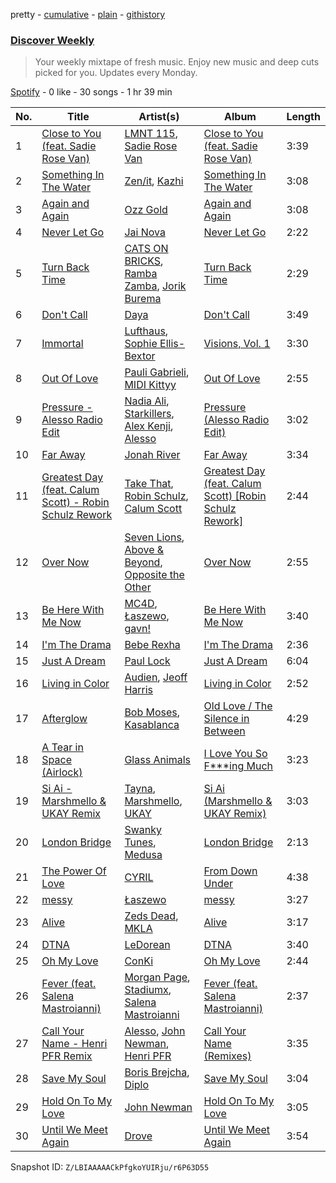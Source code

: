 pretty - [cumulative](/playlists/cumulative/37i9dQZEVXcMQ21aVFwcU6.md) - [plain](/playlists/plain/37i9dQZEVXcMQ21aVFwcU6) - [githistory](https://github.githistory.xyz/mdn522/spotify-playlist-archive/blob/main/playlists/plain/37i9dQZEVXcMQ21aVFwcU6)

### [Discover Weekly](https://open.spotify.com/playlist/37i9dQZEVXcMQ21aVFwcU6)

> Your weekly mixtape of fresh music\. Enjoy new music and deep cuts picked for you\. Updates every Monday.

[Spotify](https://open.spotify.com/user/spotify) - 0 like - 30 songs - 1 hr 39 min

| No. | Title | Artist(s) | Album | Length |
|---|---|---|---|---|
| 1 | [Close to You \(feat\. Sadie Rose Van\)](https://open.spotify.com/track/6G2psrvm6JGBYrsuMYG0dz) | [LMNT 115](https://open.spotify.com/artist/2uhgJK13algiylq9MtKRWu), [Sadie Rose Van](https://open.spotify.com/artist/26WIQmMRRABfsQCIhwtNns) | [Close to You \(feat\. Sadie Rose Van\)](https://open.spotify.com/album/1uGcrM3C3k3121zNKvDQCn) | 3:39 |
| 2 | [Something In The Water](https://open.spotify.com/track/00bzG9fwS0BxxZatnWuKEE) | [Zen/it](https://open.spotify.com/artist/5HirplYzqe2d6nvqIskR82), [Kazhi](https://open.spotify.com/artist/5GTYEYJqmYH3VlaRRnkaWj) | [Something In The Water](https://open.spotify.com/album/0FYJLlxza7cff7PuGcEZmC) | 3:08 |
| 3 | [Again and Again](https://open.spotify.com/track/07fu7m89fwYrTwScLwaghT) | [Ozz Gold](https://open.spotify.com/artist/0KZDvnSmE8sY5Q2PtUab2P) | [Again and Again](https://open.spotify.com/album/462KVKF9oYosCYY2imGvqN) | 3:08 |
| 4 | [Never Let Go](https://open.spotify.com/track/1TLNqLklSPgJYaQj9HhQqQ) | [Jai Nova](https://open.spotify.com/artist/7m0d5KbIfUlF3aY9KnTw5U) | [Never Let Go](https://open.spotify.com/album/0Ri4N8NfykSU7lNl2OkmRq) | 2:22 |
| 5 | [Turn Back Time](https://open.spotify.com/track/4MfwPiSESvofOu113l7YLn) | [CATS ON BRICKS](https://open.spotify.com/artist/6TbBdFGM4kvIpQkZK4G8Oa), [Ramba Zamba](https://open.spotify.com/artist/2WKa6e2EJicxfc2DLZ9S6o), [Jorik Burema](https://open.spotify.com/artist/5m9bQKYt5uwDbtBGB6x78P) | [Turn Back Time](https://open.spotify.com/album/5j3npzW1nDUNjGn4nctlZ6) | 2:29 |
| 6 | [Don't Call](https://open.spotify.com/track/1MqZc58tU1uLQ5CFLkHXb2) | [Daya](https://open.spotify.com/artist/6Dd3NScHWwnW6obMFbl1BH) | [Don't Call](https://open.spotify.com/album/1nY3JwvqVliwQgjmNVRPUP) | 3:49 |
| 7 | [Immortal](https://open.spotify.com/track/0nzVN0Ln1nnN5eSSUSmztb) | [Lufthaus](https://open.spotify.com/artist/0zlMouo6dENL2tsOY9JssU), [Sophie Ellis\-Bextor](https://open.spotify.com/artist/2cBh5lVMg222FFuRU7EfDE) | [Visions, Vol\. 1](https://open.spotify.com/album/4u118aJAyUdQmQAmyTdSyb) | 3:30 |
| 8 | [Out Of Love](https://open.spotify.com/track/4xH56OtuKM18dyGiyg7M18) | [Pauli Gabrieli](https://open.spotify.com/artist/40QvCO9mBoXc4cpqbCWbnp), [MIDI Kittyy](https://open.spotify.com/artist/0MskAXm9cAVHMKcrBziwV4) | [Out Of Love](https://open.spotify.com/album/2hnVXsQhLFOacUCQwXqQyR) | 2:55 |
| 9 | [Pressure \- Alesso Radio Edit](https://open.spotify.com/track/4uB7RmCoM5NAZKMYypDLpz) | [Nadia Ali](https://open.spotify.com/artist/1C60viSZv6BoYtrnkZ44g5), [Starkillers](https://open.spotify.com/artist/6gJE2UbjRlQBb0dFmMQTm0), [Alex Kenji](https://open.spotify.com/artist/57emG0pZhSfbfskupwZ4Bu), [Alesso](https://open.spotify.com/artist/4AVFqumd2ogHFlRbKIjp1t) | [Pressure \(Alesso Radio Edit\)](https://open.spotify.com/album/6KEKDpsquT9q0oiG3YcGyI) | 3:02 |
| 10 | [Far Away](https://open.spotify.com/track/17DIXAfHuxgFLvD17Rs0tB) | [Jonah River](https://open.spotify.com/artist/0vVA0qdQIcXdkeUwTO5e0f) | [Far Away](https://open.spotify.com/album/4wEFoM483MjMqOsclR3Uy7) | 3:34 |
| 11 | [Greatest Day \(feat\. Calum Scott\) \- Robin Schulz Rework](https://open.spotify.com/track/1Oae67sHC45sBQMrYhMiWF) | [Take That](https://open.spotify.com/artist/1XgFuvRd7r5g0h844A5ZUQ), [Robin Schulz](https://open.spotify.com/artist/3t5xRXzsuZmMDkQzgOX35S), [Calum Scott](https://open.spotify.com/artist/6ydoSd3N2mwgwBHtF6K7eX) | [Greatest Day \(feat\. Calum Scott\) \[Robin Schulz Rework\]](https://open.spotify.com/album/66L6pO8awweuEwUBn0cLdS) | 2:44 |
| 12 | [Over Now](https://open.spotify.com/track/606Z051kpzw0rrcBCYCTtR) | [Seven Lions](https://open.spotify.com/artist/6fcTRFpz0yH79qSKfof7lp), [Above & Beyond](https://open.spotify.com/artist/10gzBoINW3cLJfZUka8Zoe), [Opposite the Other](https://open.spotify.com/artist/3YPzVOVeAXdzhmnffu1WjZ) | [Over Now](https://open.spotify.com/album/7udk1qiys7QiEPKN9lY8a4) | 2:55 |
| 13 | [Be Here With Me Now](https://open.spotify.com/track/5vOZflu9doigyNV5ifO7pr) | [MC4D](https://open.spotify.com/artist/2MbY32LPINIi9P6PCkrOJI), [Łaszewo](https://open.spotify.com/artist/6jxGLrn1I14RIeRYodOpLN), [gavn!](https://open.spotify.com/artist/2pQzh5cuuqpDErGZNaOULd) | [Be Here With Me Now](https://open.spotify.com/album/6lWwhdj8KEiRGIyhs2lDZB) | 3:40 |
| 14 | [I'm The Drama](https://open.spotify.com/track/21KShmFSfzVOaYAJmMLbHG) | [Bebe Rexha](https://open.spotify.com/artist/64M6ah0SkkRsnPGtGiRAbb) | [I'm The Drama](https://open.spotify.com/album/6rhEdVWLmMzxnp8KVppcjx) | 2:36 |
| 15 | [Just A Dream](https://open.spotify.com/track/6IWdEvxikSW44nNOPvuZcX) | [Paul Lock](https://open.spotify.com/artist/5Maf1cbMt9JIF4HBnpdH84) | [Just A Dream](https://open.spotify.com/album/4lommtFfwwxX8MI23r0JYP) | 6:04 |
| 16 | [Living in Color](https://open.spotify.com/track/2lsNq7K3vPA9ONx4wVOdql) | [Audien](https://open.spotify.com/artist/4xnMDfgEmXZEEDdITKcGuE), [Jeoff Harris](https://open.spotify.com/artist/434nBUvWgd5pcPv2bmyKy4) | [Living in Color](https://open.spotify.com/album/2mXd7GKfRyX2LyXMCmZKeE) | 2:52 |
| 17 | [Afterglow](https://open.spotify.com/track/1Aic3Xbzma3Nb0sSwqGCdf) | [Bob Moses](https://open.spotify.com/artist/6LHsnRBUYhFyt01PdKXAF5), [Kasablanca](https://open.spotify.com/artist/297Z0teiCkp5s9eneWROpI) | [Old Love / The Silence in Between](https://open.spotify.com/album/7lzmVCDtNyrnJuzurcmB4p) | 4:29 |
| 18 | [A Tear in Space \(Airlock\)](https://open.spotify.com/track/6l6XVeeoTe3ggya4fLY8l8) | [Glass Animals](https://open.spotify.com/artist/4yvcSjfu4PC0CYQyLy4wSq) | [I Love You So F\*\*\*ing Much](https://open.spotify.com/album/5i6LJyHq9wxLSecf0N2Iuw) | 3:23 |
| 19 | [Si Ai \- Marshmello & UKAY Remix](https://open.spotify.com/track/14e2ob5d6fW1TTn5ZlXF5N) | [Tayna](https://open.spotify.com/artist/5Cj0xJrG2k8TPOJQ1vdAmZ), [Marshmello](https://open.spotify.com/artist/64KEffDW9EtZ1y2vBYgq8T), [UKAY](https://open.spotify.com/artist/61g8SMtoEd288zbblnptOJ) | [Si Ai \(Marshmello & UKAY Remix\)](https://open.spotify.com/album/2Gg8UFmwKnV5CcATPbGnba) | 3:03 |
| 20 | [London Bridge](https://open.spotify.com/track/3EyVQGsh8WhY40GF8j5RsX) | [Swanky Tunes](https://open.spotify.com/artist/06cLuOP0p7VAnBnqil1eWX), [Medusa](https://open.spotify.com/artist/08Cmz2Whs8UYTPT4Th0c8w) | [London Bridge](https://open.spotify.com/album/3rsgBSBXZzU1gPb7fgbTen) | 2:13 |
| 21 | [The Power Of Love](https://open.spotify.com/track/0xg8zLBMPYUMtM9IkeVdKh) | [CYRIL](https://open.spotify.com/artist/11kt6ggsdxvI8MhyeSMKom) | [From Down Under](https://open.spotify.com/album/2nxaRG5BT18Zdjgy8xzWLd) | 4:38 |
| 22 | [messy](https://open.spotify.com/track/3CPhCNH8rV1czzGSmXm9TH) | [Łaszewo](https://open.spotify.com/artist/6jxGLrn1I14RIeRYodOpLN) | [messy](https://open.spotify.com/album/4XoiPhxyT8riRh4V2enQZP) | 3:27 |
| 23 | [Alive](https://open.spotify.com/track/5bFuHlXKw66Uu2cHKn5bf8) | [Zeds Dead](https://open.spotify.com/artist/67qogtRNI0GjUr8PlaG6Zh), [MKLA](https://open.spotify.com/artist/57Vnemieu10x71jR2UWc4o) | [Alive](https://open.spotify.com/album/424AkXXKYZsnsoiBrW64oh) | 3:17 |
| 24 | [DTNA](https://open.spotify.com/track/3KOaTDwruVlA30kg81WRrx) | [LeDorean](https://open.spotify.com/artist/33m7VtP8WxR5FhUKIMOB46) | [DTNA](https://open.spotify.com/album/3ZrZNrzCfXaKLLzJbji6T7) | 3:40 |
| 25 | [Oh My Love](https://open.spotify.com/track/2UijQcg9x42vsbXYh0PzPO) | [ConKi](https://open.spotify.com/artist/2oBcbbUQy8Md3FYXifyPTF) | [Oh My Love](https://open.spotify.com/album/6qmAyfyVZn5ctUnKEsVt2y) | 2:44 |
| 26 | [Fever \(feat\. Salena Mastroianni\)](https://open.spotify.com/track/6SyWRc7vTspPxK8oudF6mc) | [Morgan Page](https://open.spotify.com/artist/1N9n8MSxrr4Emhb566493b), [Stadiumx](https://open.spotify.com/artist/0DRf6JJDQnRnz0Yp209CmH), [Salena Mastroianni](https://open.spotify.com/artist/0X9HZbVBzUgugjKVgrYk6W) | [Fever \(feat\. Salena Mastroianni\)](https://open.spotify.com/album/5cgPp6YZCkPQK9eI2MeXqL) | 2:37 |
| 27 | [Call Your Name \- Henri PFR Remix](https://open.spotify.com/track/1MUPDV8Hyz0iljyAKQAVkW) | [Alesso](https://open.spotify.com/artist/4AVFqumd2ogHFlRbKIjp1t), [John Newman](https://open.spotify.com/artist/34v5MVKeQnIo0CWYMbbrPf), [Henri PFR](https://open.spotify.com/artist/6n9XmMc3mX18mrTHYOCPIq) | [Call Your Name \(Remixes\)](https://open.spotify.com/album/01hRhyAiNnaz2SeosAXPIo) | 3:35 |
| 28 | [Save My Soul](https://open.spotify.com/track/0FAlTV2xvP1WgfKCXQ8o53) | [Boris Brejcha](https://open.spotify.com/artist/6caPJFLv1wesmM7gwK1ACy), [Diplo](https://open.spotify.com/artist/5fMUXHkw8R8eOP2RNVYEZX) | [Save My Soul](https://open.spotify.com/album/13jwc3YVFFMgTzotfBv674) | 3:04 |
| 29 | [Hold On To My Love](https://open.spotify.com/track/729INrfxIsfZ5EVNFacZjD) | [John Newman](https://open.spotify.com/artist/34v5MVKeQnIo0CWYMbbrPf) | [Hold On To My Love](https://open.spotify.com/album/4CNTkiERhYxBADkJA7LEyO) | 3:05 |
| 30 | [Until We Meet Again](https://open.spotify.com/track/6EyVi6QyhwWIRcre1GuhGg) | [Drove](https://open.spotify.com/artist/6gqVaWZY9PVt1Lf42j4sZI) | [Until We Meet Again](https://open.spotify.com/album/5zGUHHJsn0GRglaZQ0QVtg) | 3:54 |

Snapshot ID: `Z/LBIAAAAACkPfgkoYUIRju/r6P63D55`
